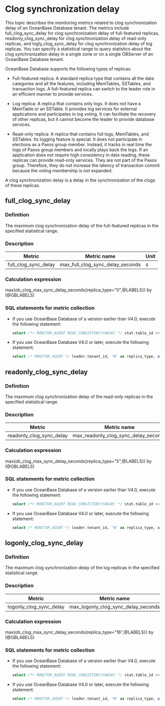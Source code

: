 # Clog synchronization delay

This topic describes the monitoring metrics related to clog synchronization delay of an OceanBase Database tenant. The metrics include full_clog_sync_delay for clog synchronization delay of full-featured replicas, readonly_clog_sync_delay for clog synchronization delay of read-only replicas, and logly_clog_sync_delay for clog synchronization delay of log replicas. You can specify a statistical range to query statistics about the clog synchronization delay in a single zone or on a single OBServer of an OceanBase Database tenant.

OceanBase Database supports the following types of replicas:

* Full-featured replica: A standard replica type that contains all the data categories and all the features, including MemTables, SSTables, and transaction logs. A full-featured replica can switch to the leader role in an efficient manner to provide services.

* Log replica: A replica that contains only logs. It does not have a MemTable or an SSTable. It provides log services for external applications and participates in log voting. It can facilitate the recovery of other replicas, but it cannot become the leader to provide database services.

* Read-only replica: A replica that contains full logs, MemTables, and SSTables. Its logging feature is special. It does not participate in elections as a Paxos group member. Instead, it tracks in real time the logs of Paxos group members and locally plays back the logs. If an application does not require high consistency in data reading, these replicas can provide read-only services. They are not part of the Paxos group. Therefore, they do not increase the latency of transaction commit because the voting membership is not expanded.

A clog synchronization delay is a delay in the synchronization of the clogs of these replicas.

## full_clog_sync_delay

### Definition

The maximum clog synchronization delay of the full-featured replicas in the specified statistical range.

### Description

|      **Metric**      |         **Metric name**         | **Unit** |
|----------------------|---------------------------------|----------|
| full_clog_sync_delay | max_full_clog_sync_delay_seconds | s  |

### Calculation expression

max(ob_clog_max_sync_delay_seconds{replica_type="0",@LABELS}) by (@GBLABELS)

### SQL statements for metric collection

* If you use OceanBase Database of a version earlier than V4.0, execute the following statement:

  ```sql
  select /*+ MONITOR_AGENT READ_CONSISTENCY(WEAK) */ stat.table_id >> 40 tenant_id, stat.replica_type, max(stat.next_replay_ts_delta) / 1000000 as max_clog_sync_delay_seconds from __all_virtual_clog_stat stat left join (select meta.table_id, meta.partition_id from __all_virtual_meta_table meta where meta.status = 'REPLICA_STATUS_NORMAL'and meta.svr_ip = ? and meta.svr_port = ? and meta.table_id not in (select table_id from __all_virtual_partition_migration_status mig where mig.action <> 'END') ) meta on stat.table_id = meta.table_id and stat.partition_idx = meta.partition_id where stat.svr_ip = ? and stat.svr_port = ? group by tenant_id, replica_type having max_clog_sync_delay_seconds < 3153600000
  ```

* If you use OceanBase Database V4.0 or later, execute the following statement:

  ```sql
  select /* MONITOR_AGENT */ leader.tenant_id, '0' as replica_type, abs(max(CAST(leader_ts as SIGNED)-CAST(follower_ts as SIGNED)))/1000000000 max_clog_sync_delay_seconds from (select max(end_scn) leader_ts, tenant_id, role from GV$OB_LOG_STAT where role='LEADER' group by tenant_id ) leader inner join (select min(end_scn) follower_ts, tenant_id, role from GV$OB_LOG_STAT where role='FOLLOWER' group by tenant_id ) follower on leader.tenant_id=follower.tenant_id group by leader.tenant_id
  ```

## readonly_clog_sync_delay

### Definition

The maximum clog synchronization delay of the read-only replicas in the specified statistical range.

### Description

|        **Metric**        |           **Metric name**            | **Unit** |
|--------------------------|--------------------------------------|----------|
| readonly_clog_sync_delay | max_readonly_clog_sync_delay_seconds | s  |

### Calculation expression

max(ob_clog_max_sync_delay_seconds{replica_type="5",@LABELS}) by (@GBLABELS)

### SQL statements for metric collection

* If you use OceanBase Database of a version earlier than V4.0, execute the following statement:

  ```sql
  select /*+ MONITOR_AGENT READ_CONSISTENCY(WEAK) */ stat.table_id >> 40 tenant_id, stat.replica_type, max(stat.next_replay_ts_delta) / 1000000 as max_clog_sync_delay_seconds from __all_virtual_clog_stat stat left join (select meta.table_id, meta.partition_id from __all_virtual_meta_table meta where meta.status = 'REPLICA_STATUS_NORMAL'and meta.svr_ip = ? and meta.svr_port = ? and meta.table_id not in (select table_id from __all_virtual_partition_migration_status mig where mig.action <> 'END') ) meta on stat.table_id = meta.table_id and stat.partition_idx = meta.partition_id where stat.svr_ip = ? and stat.svr_port = ? group by tenant_id, replica_type having max_clog_sync_delay_seconds < 3153600000
  ```

* If you use OceanBase Database V4.0 or later, execute the following statement:

  ```sql
  select /* MONITOR_AGENT */ leader.tenant_id, '0' as replica_type, abs(max(CAST(leader_ts as SIGNED)-CAST(follower_ts as SIGNED)))/1000000000 max_clog_sync_delay_seconds from (select max(end_scn) leader_ts, tenant_id, role from GV$OB_LOG_STAT where role='LEADER' group by tenant_id ) leader inner join (select min(end_scn) follower_ts, tenant_id, role from GV$OB_LOG_STAT where role='FOLLOWER' group by tenant_id ) follower on leader.tenant_id=follower.tenant_id group by leader.tenant_id
  ```

## logonly_clog_sync_delay

### Definition

The maximum clog synchronization delay of the log replicas in the specified statistical range.

### Description

|       **Metric**        |           **Metric name**           | **Unit** |
|-------------------------|-------------------------------------|----------|
| logonly_clog_sync_delay | max_logonly_clog_sync_delay_seconds | s  |

### Calculation expression

max(ob_clog_max_sync_delay_seconds{replica_type="16",@LABELS}) by (@GBLABELS)

### SQL statements for metric collection

* If you use OceanBase Database of a version earlier than V4.0, execute the following statement:

  ```sql
  select /*+ MONITOR_AGENT READ_CONSISTENCY(WEAK) */ stat.table_id >> 40 tenant_id, stat.replica_type, max(stat.next_replay_ts_delta) / 1000000 as max_clog_sync_delay_seconds from __all_virtual_clog_stat stat left join (select meta.table_id, meta.partition_id from __all_virtual_meta_table meta where meta.status = 'REPLICA_STATUS_NORMAL'and meta.svr_ip = ? and meta.svr_port = ? and meta.table_id not in (select table_id from __all_virtual_partition_migration_status mig where mig.action <> 'END') ) meta on stat.table_id = meta.table_id and stat.partition_idx = meta.partition_id where stat.svr_ip = ? and stat.svr_port = ? group by tenant_id, replica_type having max_clog_sync_delay_seconds < 3153600000
  ```

* If you use OceanBase Database V4.0 or later, execute the following statement:

  ```sql
  select /* MONITOR_AGENT */ leader.tenant_id, '0' as replica_type, abs(max(CAST(leader_ts as SIGNED)-CAST(follower_ts as SIGNED)))/1000000000 max_clog_sync_delay_seconds from (select max(end_scn) leader_ts, tenant_id, role from GV$OB_LOG_STAT where role='LEADER' group by tenant_id ) leader inner join (select min(end_scn) follower_ts, tenant_id, role from GV$OB_LOG_STAT where role='FOLLOWER' group by tenant_id ) follower on leader.tenant_id=follower.tenant_id group by leader.tenant_id
  ```
